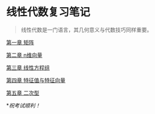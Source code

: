 # 线性代数复习笔记

> 线性代数是一门语言，其几何意义与代数技巧同样重要。

[第一章 矩阵](chapter1.html)

[第二章 n维向量](chapter2.html)

[第三章 线性方程组](chapter3.html)

[第四章 特征值与特征向量](chapter4.html)

[第五章 二次型](chapter5.html)

**祝考试顺利！*
